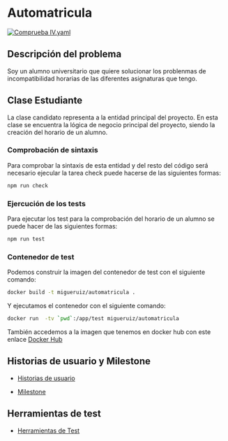 # Automatricula

[![Comprueba
IV.yaml](https://github.com/migueruiz/Automatricula/actions/workflows/comprueba_yaml.yaml/badge.svg)](https://github.com/migueruiz/Automatricula/actions/workflows/comprueba_yaml.yaml)

## Descripción del problema

Soy un alumno universitario que quiere solucionar los problenmas de incompatibilidad horarias de las diferentes asignaturas que tengo.


## Clase Estudiante

La clase candidato representa a la entidad principal del proyecto. En esta clase se encuentra la lógica de negocio principal del proyecto, siendo la creación del horario de un alumno.

### Comprobación de sintaxis

Para comprobar la sintaxis de esta entidad y del resto del código será necesario ejecular la tarea check puede hacerse de las siguientes formas:

```bash
npm run check
```

### Ejercución de los tests

Para ejecutar los test para la comprobación del horario de un alumno se puede hacer de las siguientes formas:

```bash
npm run test
```

### Contenedor de test

Podemos construir la imagen del contenedor de test con el siguiente comando:

```bash
docker build -t migueruiz/automatricula .
```

Y ejecutamos el contenedor con el siguiente comando:

```bash
docker run  -tv `pwd`:/app/test migueruiz/automatricula
```

También accedemos a la imagen que tenemos en docker hub con este enlace [Docker Hub](https://hub.docker.com/repository/docker/migueruiz/automatricula)

## Historias de usuario y Milestone

- [Historias de usuario](./doc/historias_usuario.md)

- [Milestone](./doc/milestone.md)

## Herramientas de test

 - [Herramientas de Test](./doc/herramientas_test.md)
